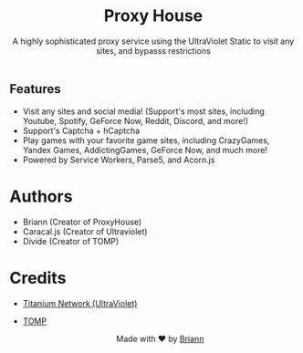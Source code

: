 <h1 align="center">Proxy House</h1>

<p align="center">A highly sophisticated proxy service using the UltraViolet Static to visit any sites, and bypasss restrictions<br><br></p>

## Features
- Visit any sites and social media! (Support's most sites, including Youtube, Spotify, GeForce Now, Reddit, Discord, and more!)
- Support's Captcha + hCaptcha
- Play games with your favorite game sites, including CrazyGames, Yandex Games, AddictingGames, GeForce Now, and much more!
- Powered by Service Workers, Parse5, and Acorn.js

# Authors

- Briann (Creator of ProxyHouse)
- Caracal.js (Creator of Ultraviolet)
- Divide (Creator of TOMP)

# Credits
- [Titanium Network (UltraViolet)](https://github.com/titaniumnetwork-dev)
- [TOMP](https://github.com/tomphttp)
  

  <p align="center">Made with ❤️ by <a href="https://www.brianwalczak.com">Briann</a></p>
